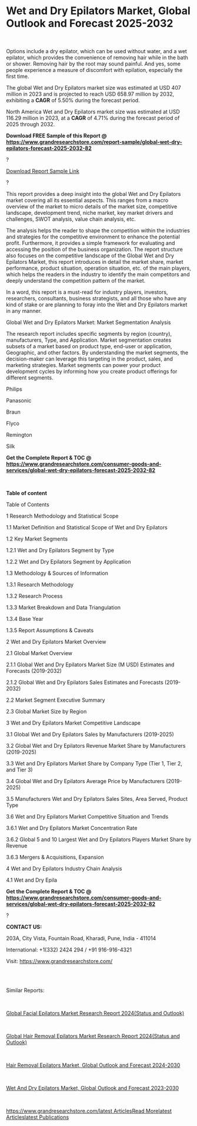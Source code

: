 <h1>Wet and Dry Epilators Market, Global Outlook and Forecast 2025-2032</h1><br/><p>Options include a dry epilator, which can be used without water, and a wet epilator, which provides the convenience of removing hair while in the bath or shower. Removing hair by the root may sound painful. And yes, some people experience a measure of discomfort with epilation, especially the first time.</p>
 
 
 
 <p>The global Wet and Dry Epilators market size was estimated at USD 407 million in 2023 and is projected to reach USD 658.97 million by 2032, exhibiting a <strong>CAGR</strong> of 5.50% during the forecast period.</p>
 
 
 
 <p>North America Wet and Dry Epilators market size was estimated at USD 116.29 million in 2023, at a <strong>CAGR</strong> of 4.71% during the forecast period of 2025 through 2032.</p>
 
 
 
 <div><b>Download FREE Sample of this Report @ <a href="https://www.grandresearchstore.com/report-sample/global-wet-dry-epilators-forecast-2025-2032-82">https://www.grandresearchstore.com/report-sample/global-wet-dry-epilators-forecast-2025-2032-82</a></b></div>
 
 
 
 <p>? </p>
 
 
 
 <p><a href="https://www.grandresearchstore.com/mr-admin/report-sample/global-wet-dry-epilators-forecast-2025-2032-82">Download Report Sample Link</a></p>
 
 
 
 <p>? </p>
 
 
 
 <p>This report provides a deep insight into the global Wet and Dry Epilators market covering all its essential aspects. This ranges from a macro overview of the market to micro details of the market size, competitive landscape, development trend, niche market, key market drivers and challenges, SWOT analysis, value chain analysis, etc.</p>
 
 
 
 <p>The analysis helps the reader to shape the competition within the industries and strategies for the competitive environment to enhance the potential profit. Furthermore, it provides a simple framework for evaluating and accessing the position of the business organization. The report structure also focuses on the competitive landscape of the Global Wet and Dry Epilators Market, this report introduces in detail the market share, market performance, product situation, operation situation, etc. of the main players, which helps the readers in the industry to identify the main competitors and deeply understand the competition pattern of the market.</p>
 
 
 
 <p>In a word, this report is a must-read for industry players, investors, researchers, consultants, business strategists, and all those who have any kind of stake or are planning to foray into the Wet and Dry Epilators market in any manner.</p>
 
 
 
 <p>Global Wet and Dry Epilators Market: Market Segmentation Analysis</p>
 
 
 
 <p>The research report includes specific segments by region (country), manufacturers, Type, and Application. Market segmentation creates subsets of a market based on product type, end-user or application, Geographic, and other factors. By understanding the market segments, the decision-maker can leverage this targeting in the product, sales, and marketing strategies. Market segments can power your product development cycles by informing how you create product offerings for different segments.</p>
 
 
 
 <p>Philips</p>
 
 
 
 <p>Panasonic</p>
 
 
 
 <p>Braun</p>
 
 
 
 <p>Flyco</p>
 
 
 
 <p>Remington</p>
 
 
 
 <p>Silk</p>
 
 
 
 <div><b>Get the Complete Report & TOC @ <a href="https://www.grandresearchstore.com/consumer-goods-and-services/global-wet-dry-epilators-forecast-2025-2032-82">https://www.grandresearchstore.com/consumer-goods-and-services/global-wet-dry-epilators-forecast-2025-2032-82</a></b></div>
 
 
 
 <p><br />
 
 <b>Table of content</b></p>
 
 
 
 <p>Table of Contents<br />
 
 1 Research Methodology and Statistical Scope<br />
 
 1.1 Market Definition and Statistical Scope of Wet and Dry Epilators<br />
 
 1.2 Key Market Segments<br />
 
 1.2.1 Wet and Dry Epilators Segment by Type<br />
 
 1.2.2 Wet and Dry Epilators Segment by Application<br />
 
 1.3 Methodology & Sources of Information<br />
 
 1.3.1 Research Methodology<br />
 
 1.3.2 Research Process<br />
 
 1.3.3 Market Breakdown and Data Triangulation<br />
 
 1.3.4 Base Year<br />
 
 1.3.5 Report Assumptions & Caveats<br />
 
 2 Wet and Dry Epilators Market Overview<br />
 
 2.1 Global Market Overview<br />
 
 2.1.1 Global Wet and Dry Epilators Market Size (M USD) Estimates and Forecasts (2019-2032)<br />
 
 2.1.2 Global Wet and Dry Epilators Sales Estimates and Forecasts (2019-2032)<br />
 
 2.2 Market Segment Executive Summary<br />
 
 2.3 Global Market Size by Region<br />
 
 3 Wet and Dry Epilators Market Competitive Landscape<br />
 
 3.1 Global Wet and Dry Epilators Sales by Manufacturers (2019-2025)<br />
 
 3.2 Global Wet and Dry Epilators Revenue Market Share by Manufacturers (2019-2025)<br />
 
 3.3 Wet and Dry Epilators Market Share by Company Type (Tier 1, Tier 2, and Tier 3)<br />
 
 3.4 Global Wet and Dry Epilators Average Price by Manufacturers (2019-2025)<br />
 
 3.5 Manufacturers Wet and Dry Epilators Sales Sites, Area Served, Product Type<br />
 
 3.6 Wet and Dry Epilators Market Competitive Situation and Trends<br />
 
 3.6.1 Wet and Dry Epilators Market Concentration Rate<br />
 
 3.6.2 Global 5 and 10 Largest Wet and Dry Epilators Players Market Share by Revenue<br />
 
 3.6.3 Mergers & Acquisitions, Expansion<br />
 
 4 Wet and Dry Epilators Industry Chain Analysis<br />
 
 4.1 Wet and Dry Epila</p>
 
 
 
 <div><b>Get the Complete Report & TOC @ <a href="https://www.grandresearchstore.com/consumer-goods-and-services/global-wet-dry-epilators-forecast-2025-2032-82">https://www.grandresearchstore.com/consumer-goods-and-services/global-wet-dry-epilators-forecast-2025-2032-82</a></b></div>
 
 
 
 <p>? </p>
 
 
 
 <p><b>CONTACT US:</b><br />
 
 203A, City Vista, Fountain Road, Kharadi, Pune, India - 411014<br />
 
 International: +1(332) 2424 294 / +91 916-916-4321<br />
 
 Visit: <a href="https://www.grandresearchstore.com/">https://www.grandresearchstore.com/</a><br />
 
 <br />
 
 <br />
 
 Similar Reports:<br />
 
 <br />
 
 <a href="https://www.grandresearchstore.com/consumer-goods-and-services/global-facial-epilators-2024-508">Global Facial Epilators Market Research Report 2024(Status and Outlook)</a><br />
 
 <br />
 
 <a href="https://www.grandresearchstore.com/life-sciences/global-hair-removal-epilators-2024-942">Global Hair Removal Epilators Market Research Report 2024(Status and Outlook)</a><br />
 
 <br />
 
 <a href="https://www.grandresearchstore.com/semiconductor-and-electronics/global-hair-removal-epilators-forecast-2024-2030-493">Hair Removal Epilators Market, Global Outlook and Forecast 2024-2030</a><br />
 
 <br />
 
 <a href="https://www.grandresearchstore.com/consumer-goods-and-services/global-wet-and-dry-epilators-forecast-2023-2030-453">Wet And Dry Epilators Market, Global Outlook and Forecast 2023-2030</a><br />
 
 <br />
 
 <a href="https://gyeongbokgung.com">https://www.grandresearchstore.com/</a><a href="https://hallyeomaritime.com">latest Articles</a><a href="https://jingwansa.com">Read More</a><a href="https://nguoiviet.jp/">latest Articles</a><a href="https://www.intelmarketresearch.com/">latest Publications</a></p>